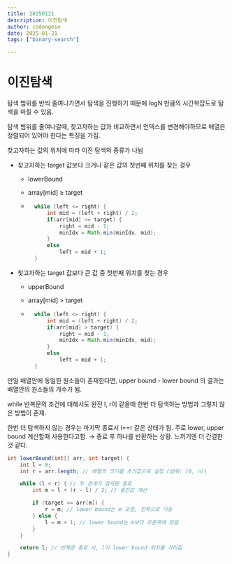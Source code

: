 ```yaml
---
title: 20250121
description: 이진탐색
author: codongmin
date: 2025-01-21
tags: ["binary-search"]

---
```




# 이진탐색

탐색 범위를 반씩 줄여나가면서 탐색을 진행하기 때문에 logN 만큼의 시간복잡도로 탐색을 마칠 수 있음.

탐색 범위를 줄여나갈때, 찾고자하는 값과 비교하면서 인덱스를 변경해야하므로 배열은 정렬되어 있어야 한다는 특징을 가짐.

찾고자하는 값의 위치에 따라 이진 탐색의 종류가 나뉨

- 찾고자하는 target 값보다 크거나 같은 값의 첫번째 위치를 찾는 경우

  - lowerBound

  - array[mid] ≥ target

  - ```java
      while (left <= right) {                
          int mid = (left + right) / 2;      
          if(arr[mid] >= target) {            
              right = mid - 1;               
              minIdx = Math.min(minIdx, mid);
          }
          else                               
              left = mid + 1;                
      }
    ```



- 찾고자하는 target 값보다 큰 값 중 첫번째 위치를 찾는 경우

  - upperBound

  - array[mid] > target

  - ```java
      while (left <= right) {                
          int mid = (left + right) / 2;      
          if(arr[mid] > target) {            
              right = mid - 1;               
              minIdx = Math.min(minIdx, mid);
          }
          else                               
              left = mid + 1;                
      }
    ```



만일 배열안에 동일한 원소들이 존재한다면, upper bound - lower bound 의 결과는 배열안의 원소들의 개수가 됨.

while 반복문의 조건에 대해서도 완전 l, r이 같을때 한번 더 탐색하는 방법과 그렇지 않은 방법이 존재.

한번 더 탐색하지 않는 경우는 마지막 종료시 l==r 같은 상태가 됨. 주로 lower, upper bound 계산할때 사용한다고함. → 종료 후 하나를 반환하는 상황. 느끼기엔 더 간결한 것 같다.

```java
int lowerBound(int[] arr, int target) {
    int l = 0;
    int r = arr.length; // 배열의 크기를 초기값으로 설정 (범위: [0, n))

    while (l < r) { // 두 경계가 겹치면 종료
        int m = l + (r - l) / 2; // 중간값 계산

        if (target <= arr[m]) {
            r = m; // lower bound는 m 포함, 왼쪽으로 이동
        } else {
            l = m + 1; // lower bound는 m보다 오른쪽에 있음
        }
    }

    return l; // 반복문 종료 시, l이 lower bound 위치를 가리킴
}
```